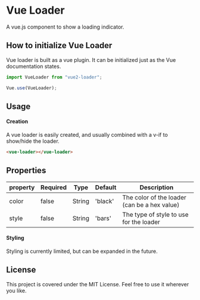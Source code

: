 # Vue Loader
A vue.js component to show a loading indicator.

## How to initialize Vue Loader
Vue loader is built as a vue plugin. It can be initialized just as the Vue documentation states.

```javascript
import VueLoader from "vue2-loader";

Vue.use(VueLoader);
```
## Usage

#### Creation
A vue loader is easily created, and usually combined with a v-if to show/hide the loader.<br>
```HTML
<vue-loader></vue-loader>
```

## Properties
| property    | Required | Type    | Default | Description                                             |
|-------------|----------|---------|---------|---------------------------------------------------------|
| color       | false    | String  | 'black' | The color of the loader (can be a hex value)            |
| style       | false    | String  | 'bars'  | The type of style to use for the loader                 |

#### Styling
Styling is currently limited, but can be expanded in the future.

## License
This project is covered under the MIT License. Feel free to use it wherever you like.